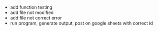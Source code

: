 - add function testing
- add file not modified
- add file not correct error
- run program, generate output, post on google sheets with correct id
